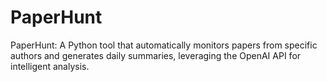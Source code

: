# PaperHunt
PaperHunt: A Python tool that automatically monitors papers from specific authors and generates daily summaries, leveraging the OpenAI API for intelligent analysis.
